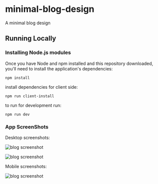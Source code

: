 # minimal-blog-design

A minimal blog design

## Running Locally

### Installing Node.js modules

Once you have Node and npm installed and this repository downloaded, you'll need
to install the application's dependencies:

    npm install

install dependencies for client side:

    npm run client-install

to run for development run:

	npm run dev

### App ScreenShots

Desktop screenshots:

![blog screenshot](../master/screencapture1.png)

![blog screenshot](../master/screencapture2.png)

Mobile screenshots:

![blog screenshot](../master/screencapture3.png)
